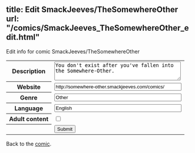 title: Edit SmackJeeves/TheSomewhereOther
url: "/comics/SmackJeeves_TheSomewhereOther_edit.html"
---
Edit info for comic SmackJeeves/TheSomewhereOther

<form name="comic" action="http://gaepostmail.appspot.com/comic/" method="post">
<table class="comicinfo">
<tr>
<th>Description</th><td><textarea name="description" cols="40" rows="3">You don't exist after you've fallen into the Somewhere-Other.</textarea></td>
</tr>
<tr>
<th>Website</th><td><input type="text" name="url" value="http://somewhere-other.smackjeeves.com/comics/" size="40"/></td>
</tr>
<tr>
<th>Genre</th><td><input type="text" name="genre" value="Other" size="40"/></td>
</tr>
<tr>
<th>Language</th><td><input type="text" name="language" value="English" size="40"/></td>
</tr>
<tr>
<th>Adult content</th><td><input type="checkbox" name="adult" value="adult" /></td>
</tr>
<tr>
<th></th><td>
<input type="hidden" name="comic" value="SmackJeeves_TheSomewhereOther" />
<input type="submit" name="submit" value="Submit" />
</td>
</tr>
</table>
</form>

Back to the [comic](SmackJeeves_TheSomewhereOther.html).
